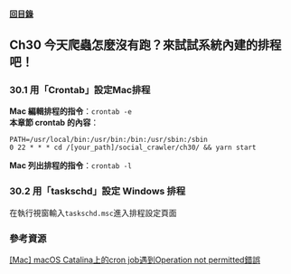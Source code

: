 #### [回目錄](../README.md)
## Ch30	今天爬蟲怎麼沒有跑？來試試系統內建的排程吧！

### 30.1 用「Crontab」設定Mac排程
**Mac 編輯排程的指令**：`crontab -e`  
**本章節 crontab 的內容**：
```
PATH=/usr/local/bin:/usr/bin:/bin:/usr/sbin:/sbin
0 22 * * * cd /[your_path]/social_crawler/ch30/ && yarn start
```
**Mac 列出排程的指令**：`crontab -l`  

### 30.2 用「taskschd」設定 Windows 排程
在執行視窗輸入`taskschd.msc`進入排程設定頁面

### 參考資源
[[Mac] macOS Catalina上的cron job遇到Operation not permitted錯誤](https://ephrain.net/mac-macos-catalina-上的-cron-job-遇到-operation-not-permitted-錯誤/)